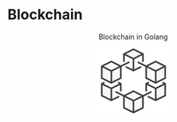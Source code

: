 # Blockchain

<p align="center">
Blockchain in Golang
</p>
<p align="center">
    <img src="img/blockchain-logo.png" width="150" title="logo">
</p>
